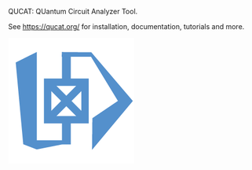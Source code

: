 QUCAT: QUantum Circuit Analyzer Tool.

See https://qucat.org/ for installation, documentation, tutorials and more.

![alt text](artwork/logo.png)
